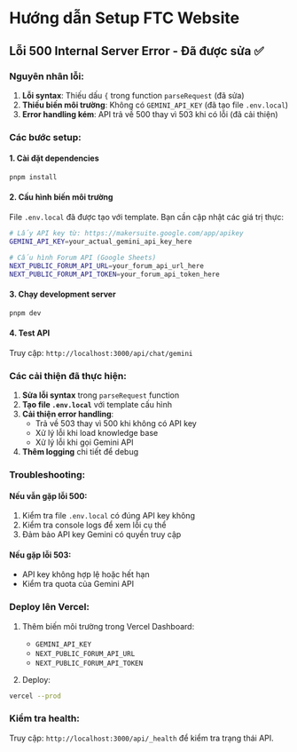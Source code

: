 # Hướng dẫn Setup FTC Website

## Lỗi 500 Internal Server Error - Đã được sửa ✅

### Nguyên nhân lỗi:
1. **Lỗi syntax**: Thiếu dấu `{` trong function `parseRequest` (đã sửa)
2. **Thiếu biến môi trường**: Không có `GEMINI_API_KEY` (đã tạo file `.env.local`)
3. **Error handling kém**: API trả về 500 thay vì 503 khi có lỗi (đã cải thiện)

### Các bước setup:

#### 1. Cài đặt dependencies
```bash
pnpm install
```

#### 2. Cấu hình biến môi trường
File `.env.local` đã được tạo với template. Bạn cần cập nhật các giá trị thực:

```bash
# Lấy API key từ: https://makersuite.google.com/app/apikey
GEMINI_API_KEY=your_actual_gemini_api_key_here

# Cấu hình Forum API (Google Sheets)
NEXT_PUBLIC_FORUM_API_URL=your_forum_api_url_here
NEXT_PUBLIC_FORUM_API_TOKEN=your_forum_api_token_here
```

#### 3. Chạy development server
```bash
pnpm dev
```

#### 4. Test API
Truy cập: `http://localhost:3000/api/chat/gemini`

### Các cải thiện đã thực hiện:

1. **Sửa lỗi syntax** trong `parseRequest` function
2. **Tạo file `.env.local`** với template cấu hình
3. **Cải thiện error handling**:
   - Trả về 503 thay vì 500 khi không có API key
   - Xử lý lỗi khi load knowledge base
   - Xử lý lỗi khi gọi Gemini API
4. **Thêm logging** chi tiết để debug

### Troubleshooting:

#### Nếu vẫn gặp lỗi 500:
1. Kiểm tra file `.env.local` có đúng API key không
2. Kiểm tra console logs để xem lỗi cụ thể
3. Đảm bảo API key Gemini có quyền truy cập

#### Nếu gặp lỗi 503:
- API key không hợp lệ hoặc hết hạn
- Kiểm tra quota của Gemini API

### Deploy lên Vercel:

1. Thêm biến môi trường trong Vercel Dashboard:
   - `GEMINI_API_KEY`
   - `NEXT_PUBLIC_FORUM_API_URL`
   - `NEXT_PUBLIC_FORUM_API_TOKEN`

2. Deploy:
```bash
vercel --prod
```

### Kiểm tra health:
Truy cập: `http://localhost:3000/api/_health` để kiểm tra trạng thái API.